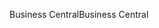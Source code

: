 <span data-ttu-id="9cba4-101">Business Central</span><span class="sxs-lookup"><span data-stu-id="9cba4-101">Business Central</span></span>

